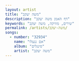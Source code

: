 ```yaml
---
layout: artist
title: "משה יעקב"
description: "דף האמן משה יעקב"
keywords: "שירים, מוזיקה, משה יעקב"
permalink: /artists/משה-יעקב/
songs:
  - number: "32934"
    name: "אם ננעלו"
    album: "סינגלים"
    artist: "משה יעקב"
---
```


